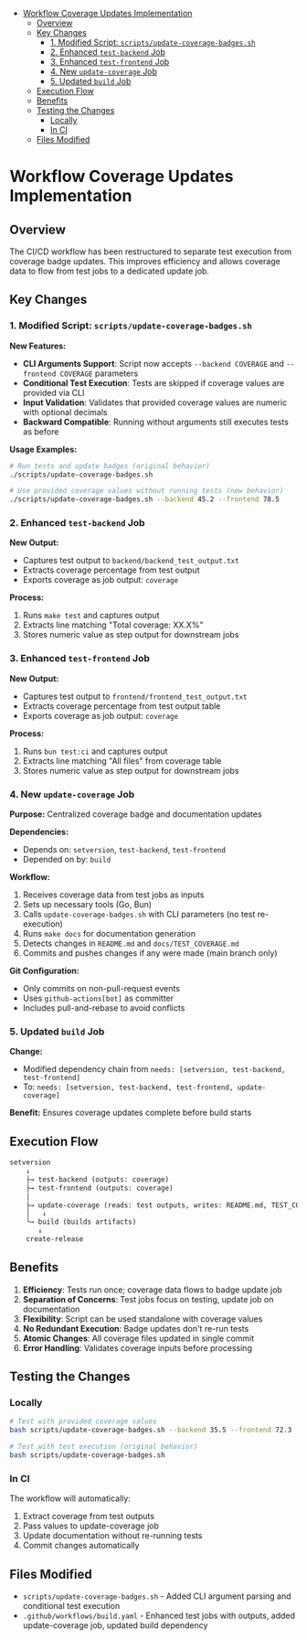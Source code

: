 <!-- START doctoc generated TOC please keep comment here to allow auto update -->
<!-- DON'T EDIT THIS SECTION, INSTEAD RE-RUN doctoc TO UPDATE -->

- [Workflow Coverage Updates Implementation](#workflow-coverage-updates-implementation)
  - [Overview](#overview)
  - [Key Changes](#key-changes)
    - [1. Modified Script: `scripts/update-coverage-badges.sh`](#1-modified-script-scriptsupdate-coverage-badgessh)
    - [2. Enhanced `test-backend` Job](#2-enhanced-test-backend-job)
    - [3. Enhanced `test-frontend` Job](#3-enhanced-test-frontend-job)
    - [4. New `update-coverage` Job](#4-new-update-coverage-job)
    - [5. Updated `build` Job](#5-updated-build-job)
  - [Execution Flow](#execution-flow)
  - [Benefits](#benefits)
  - [Testing the Changes](#testing-the-changes)
    - [Locally](#locally)
    - [In CI](#in-ci)
  - [Files Modified](#files-modified)

<!-- END doctoc generated TOC please keep comment here to allow auto update -->

# Workflow Coverage Updates Implementation

## Overview

The CI/CD workflow has been restructured to separate test execution from coverage badge updates. This improves efficiency and allows coverage data to flow from test jobs to a dedicated update job.

## Key Changes

### 1. Modified Script: `scripts/update-coverage-badges.sh`

**New Features:**

- **CLI Arguments Support**: Script now accepts `--backend COVERAGE` and `--frontend COVERAGE` parameters
- **Conditional Test Execution**: Tests are skipped if coverage values are provided via CLI
- **Input Validation**: Validates that provided coverage values are numeric with optional decimals
- **Backward Compatible**: Running without arguments still executes tests as before

**Usage Examples:**

```bash
# Run tests and update badges (original behavior)
./scripts/update-coverage-badges.sh

# Use provided coverage values without running tests (new behavior)
./scripts/update-coverage-badges.sh --backend 45.2 --frontend 78.5
```

### 2. Enhanced `test-backend` Job

**New Output:**

- Captures test output to `backend/backend_test_output.txt`
- Extracts coverage percentage from test output
- Exports coverage as job output: `coverage`

**Process:**

1. Runs `make test` and captures output
2. Extracts line matching "Total coverage: XX.X%"
3. Stores numeric value as step output for downstream jobs

### 3. Enhanced `test-frontend` Job

**New Output:**

- Captures test output to `frontend/frontend_test_output.txt`
- Extracts coverage percentage from test output table
- Exports coverage as job output: `coverage`

**Process:**

1. Runs `bun test:ci` and captures output
2. Extracts line matching "All files" from coverage table
3. Stores numeric value as step output for downstream jobs

### 4. New `update-coverage` Job

**Purpose:** Centralized coverage badge and documentation updates

**Dependencies:**

- Depends on: `setversion`, `test-backend`, `test-frontend`
- Depended on by: `build`

**Workflow:**

1. Receives coverage data from test jobs as inputs
2. Sets up necessary tools (Go, Bun)
3. Calls `update-coverage-badges.sh` with CLI parameters (no test re-execution)
4. Runs `make docs` for documentation generation
5. Detects changes in `README.md` and `docs/TEST_COVERAGE.md`
6. Commits and pushes changes if any were made (main branch only)

**Git Configuration:**

- Only commits on non-pull-request events
- Uses `github-actions[bot]` as committer
- Includes pull-and-rebase to avoid conflicts

### 5. Updated `build` Job

**Change:**

- Modified dependency chain from `needs: [setversion, test-backend, test-frontend]`
- To: `needs: [setversion, test-backend, test-frontend, update-coverage]`

**Benefit:** Ensures coverage updates complete before build starts

## Execution Flow

```txt
setversion
    ↓
    ├→ test-backend (outputs: coverage)
    ├→ test-frontend (outputs: coverage)
    │
    ├→ update-coverage (reads: test outputs, writes: README.md, TEST_COVERAGE.md)
    │   ↓
    └→ build (builds artifacts)
       ↓
    create-release
```

## Benefits

1. **Efficiency**: Tests run once; coverage data flows to badge update job
2. **Separation of Concerns**: Test jobs focus on testing, update job on documentation
3. **Flexibility**: Script can be used standalone with coverage values
4. **No Redundant Execution**: Badge updates don't re-run tests
5. **Atomic Changes**: All coverage files updated in single commit
6. **Error Handling**: Validates coverage inputs before processing

## Testing the Changes

### Locally

```bash
# Test with provided coverage values
bash scripts/update-coverage-badges.sh --backend 35.5 --frontend 72.3

# Test with test execution (original behavior)
bash scripts/update-coverage-badges.sh
```

### In CI

The workflow will automatically:

1. Extract coverage from test outputs
2. Pass values to update-coverage job
3. Update documentation without re-running tests
4. Commit changes automatically

## Files Modified

- `scripts/update-coverage-badges.sh` - Added CLI argument parsing and conditional test execution
- `.github/workflows/build.yaml` - Enhanced test jobs with outputs, added update-coverage job, updated build dependency
